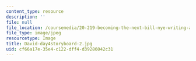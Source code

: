 ```yaml
---
content_type: resource
description: ''
file: null
file_location: /coursemedia/20-219-becoming-the-next-bill-nye-writing-and-hosting-the-educational-show-january-iap-2015/cf66a17e35e4c122dff4d39286042c31_David-day4storyboard-2.jpg
file_type: image/jpeg
resourcetype: Image
title: David-day4storyboard-2.jpg
uid: cf66a17e-35e4-c122-dff4-d39286042c31
---
```

